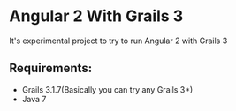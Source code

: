 # Angular 2 With Grails 3
It's experimental project to try to run Angular 2 with Grails 3

## Requirements:
* Grails 3.1.7(Basically you can try any Grails 3*)
* Java 7
